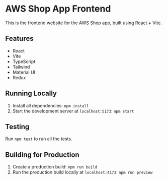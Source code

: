 # AWS Shop App Frontend

This is the frontend website for the AWS Shop app, built using React + Vite.

## Features

- React
- Vite
- TypeScript
- Tailwind
- Material UI
- Redux

## Running Locally

1. Install all dependencies: `npm install`
2. Start the development server at `localhost:5173`: `npm start`

## Testing

Run `npm test` to run all the tests.

## Building for Production

1. Create a production build: `npm run build`
2. Run the production build locally at `localhost:4173`: `npm run preview`
